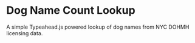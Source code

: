 # Dog Name Count Lookup
 A simple Typeahead.js powered lookup of dog names from NYC DOHMH licensing data.
